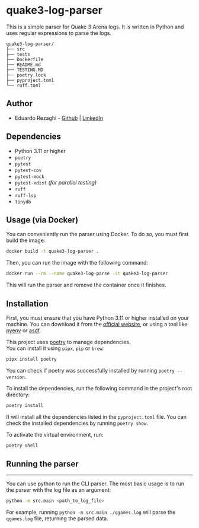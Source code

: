 # quake3-log-parser

This is a simple parser for Quake 3 Arena logs. It is written in Python and uses regular expressions to parse the logs.

```
quake3-log-parser/
├── src
├── tests
├── Dockerfile
├── README.md
├── TESTING.MD
├── poetry.lock
├── pyproject.toml
└── ruff.toml
```


## Author

- Eduardo Rezaghi - [Github](https://github.com/eduardorezaghi) | [LinkedIn](https://www.linkedin.com/in/eduardo-rezaghi/)

## Dependencies

- Python 3.11 or higher
- `poetry`
- `pytest`
- `pytest-cov`
- `pytest-mock`
- `pytest-xdist` _(for parallel testing)_
- `ruff`
- `ruff-lsp` 
- `tinydb`

## Usage (via Docker)

You can conveniently run the parser using Docker.
To do so, you must first build the image:

```bash
docker build -t quake3-log-parser .
```

Then, you can run the image with the following command:
```bash
docker run --rm --name quake3-log-parse -it quake3-log-parser
```
This will run the parser and remove the container once it finishes.


## Installation

First, you must ensure that you have Python 3.11 or higher installed on your machine. 
You can download it from the [official website](https://www.python.org/downloads/), 
or using a tool like [pyenv](https://github.com/pyenv/pyenv) or [asdf](https://asdf-vm.com/).

This project uses [poetry](https://python-poetry.org/) to manage dependencies.  
You can install it using `pipx`, `pip` or `brew`:

```bash
pipx install poetry
```
You can check if poetry was successfully installed by running `poetry --version`.

To install the dependencies, run the following command in the project's root directory:

```bash
poetry install
```
It will install all the dependencies listed in the `pyproject.toml` file. You can check the installed dependencies by running `poetry show`.

To activate the virtual environment, run:

```bash
poetry shell
```


## Running the parser
---
You can use python to run the CLI parser.
The most basic usage is to run the parser with the log file as an argument:

```bash
python -m src.main <path_to_log_file>
```

For example, running `python -m src.main ./qgames.log` will parse the `qgames.log` file, returning the parsed data.
